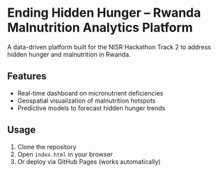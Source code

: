 # Ending Hidden Hunger – Rwanda Malnutrition Analytics Platform

A data-driven platform built for the NISR Hackathon Track 2 to address hidden hunger and malnutrition in Rwanda.

## Features
- Real-time dashboard on micronutrient deficiencies
- Geospatial visualization of malnutrition hotspots
- Predictive models to forecast hidden hunger trends

## Usage
1. Clone the repository
2. Open `index.html` in your browser
3. Or deploy via GitHub Pages (works automatically)
